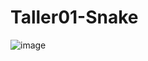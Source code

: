# Taller01-Snake
![image](https://github.com/FabricioChang/Taller01-Snake/assets/88107436/5502d749-49e7-4178-ad1a-e1cc803656a3)
